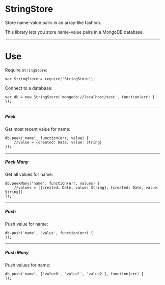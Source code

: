 # StringStore
Store name-value pairs in an array-like fashion.

This library lets you store name-value pairs in a MongoDB database.

---------------
# Use

Require `StringStore`:

    var StringStore = require('StringStore');
  
Connect to a database:

    var db = new StringStore('mongodb://localhost/test', function(err) {
    });

---------------
##### Peek
Get most recent value for name:

    db.peek('name', function(err, value) {
        //value = {created: Date, value: String}
    });
    
---------------
##### Peek Many
Get all values for name:

    db.peekMany('name', function(err, values) {
        //values = [{created: Date, value: String}, {created: Date, value: String}]
    });

---------------
##### Push
Push value for name:

    db.push('name', 'value', function(err) {
    });

---------------
##### Push Many    
Push values for name:

    db.push('name', ['value0', 'value1', 'value2'], function(err) {
    });
